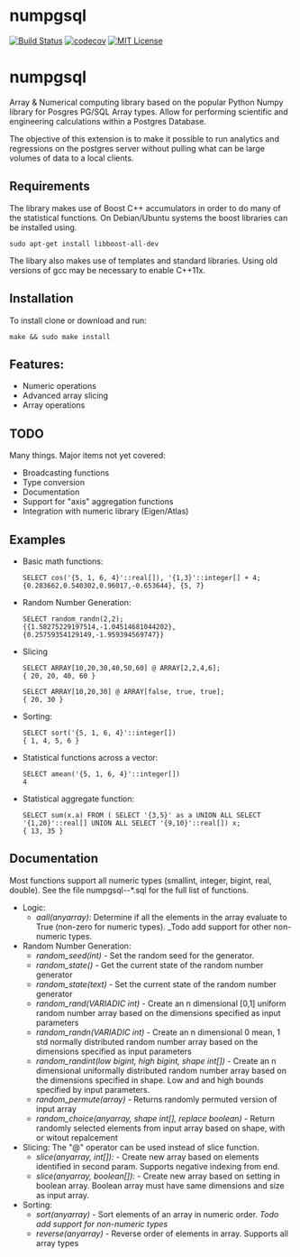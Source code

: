 # numpgsql
[![Build Status][travis-badge]][travis-link]
[![codecov](https://codecov.io/gh/tarkmeper/numpgsql/branch/master/graph/badge.svg)](https://codecov.io/gh/tarkmeper/numpgsql)
[![MIT License][license-badge]](LICENSE.md)


# numpgsql
Array & Numerical computing library based on the popular Python Numpy library for Posgres PG/SQL Array types.  Allow for performing scientific and engineering calculations within a Postgres Database.

The objective of this extension is to make it possible to run analytics and regressions on the postgres server without pulling what can be large volumes of data to a local clients. 

## Requirements

The library makes use of Boost C++ accumulators in order to do many of the statistical functions. On Debian/Ubuntu systems the boost libraries can be installed using.
    
    sudo apt-get install libboost-all-dev
    
The libary also makes use of templates and standard libraries.  Using old versions of gcc may be necessary to enable C++11x.

## Installation

To install clone or download and run:
    
    make && sudo make install

## Features:
  * Numeric operations
  * Advanced array slicing     
  * Array operations

## TODO
Many things.  Major items not yet covered:
* Broadcasting functions
* Type conversion 
* Documentation
* Support for "axis" aggregation functions
* Integration with numeric library (Eigen/Atlas)

## Examples

* Basic math functions:
    ~~~~
    SELECT cos('{5, 1, 6, 4}'::real[]), '{1,3}'::integer[] + 4;
    {0.283662,0.540302,0.96017,-0.653644}, {5, 7}
    ~~~~  

* Random Number Generation:
    ~~~~
    SELECT random_randn(2,2);
    {{1.58275229197514,-1.04514681044202},{0.25759354129149,-1.959394569747}}
    ~~~~  

* Slicing 
    ~~~~
    SELECT ARRAY[10,20,30,40,50,60] @ ARRAY[2,2,4,6];
    { 20, 20, 40, 60 }

    SELECT ARRAY[10,20,30] @ ARRAY[false, true, true];
    { 20, 30 }
    ~~~~

* Sorting:
    ~~~~
    SELECT sort('{5, 1, 6, 4}'::integer[])
    { 1, 4, 5, 6 }
    ~~~~  

* Statistical functions across a vector:
    ~~~~
    SELECT amean('{5, 1, 6, 4}'::integer[])
    4
    ~~~~  

* Statistical aggregate function:
    ~~~~
    SELECT sum(x.a) FROM ( SELECT '{3,5}' as a UNION ALL SELECT '{1,20}'::real[] UNION ALL SELECT '{9,10}'::real[]) x;
    { 13, 35 }
    ~~~~

## Documentation

Most functions support all numeric types (smallint, integer, bigint, real, double). See the file numpgsql--*.sql for the full list of functions.
  * Logic:
      * *aall(anyarray)*: Determine if all the elements in the array evaluate to True (non-zero for numeric types). _Todo add support for other non-numeric types.
  * Random Number Generation:
      * *random_seed(int)* - Set the random seed for the generator.
      * *random_state()* - Get the current state of the random number generator
      * *random_state(text)* - Set the current state of the random number generator
      * *random_rand(VARIADIC int)* - Create an n dimensional [0,1] uniform random number array based on the dimensions specified as input parameters
      * *random_randn(VARIADIC int)* - Create an n dimensional 0 mean, 1 std normally distributed random number array based on the dimensions specified as input parameters
      * *random_randint(low bigint, high bigint, shape int[])* - Create an n dimensional uniformally distributed random number array based on the dimensions specified in shape.  Low and and high bounds specified by input parameters.
      * *random_permute(array)* - Returns randomly permuted version of input array
      * *random_choice(anyarray, shape int[], replace boolean)* - Return randomly selected elements from input array based on shape, with or witout repalcement
  * Slicing: The "@" operator can be used instead of slice function.
      * *slice(anyarray, int[]):* - Create new array based on elements identified in second param.  Supports negative indexing from end.
      * *slice(anyarray, boolean[]):* - Create new array based on setting in boolean array.  Boolean array must have same dimensions and size as input array.
  * Sorting:
      * *sort(anyarray)* - Sort elements of an array in numeric order.  _Todo add support for non-numeric types_
      * *reverse(anyarray)* - Reverse order of elements in array.  Supports all array types


[1]: https://codecov.io/
[travis-badge]:    https://travis-ci.org/tarkmeper/numpgsql.svg?branch=master
[travis-link]:     https://travis-ci.org/tarkmeper/numpgsql
[license-badge]:   https://img.shields.io/badge/license-MIT-007EC7.svg
